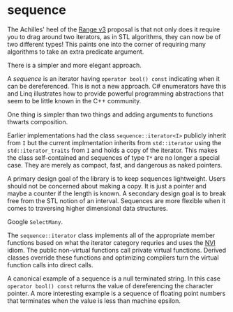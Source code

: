 ﻿# sequence

The Achilles' heel of the [Range v3](https://github.com/ericniebler/range-v3)
proposal is that not only does it require you to drag around two iterators, as in
STL algorithms, they can now be of two different types! This paints one into the corner of
requiring many algorithms to take an extra predicate argument.

There is a simpler and more elegant approach.

A _sequence_ is an iterator having `operator bool() const`
indicating when it can be dereferenced. This is not a new approach.
C# enumerators have this and Linq illustrates how to provide powerful
programming abstractions that seem to be little known in the C++ community.

One thing is simpler than two things and adding arguments
to functions thwarts composition.

Earlier implementations had the class `sequence::iterator<I>` publicly inherit
from `I` but the current implmentation inherits from `std::iterator` using the `std::iterator_traits` 
from `I` and holds a copy of the iterator. This makes the class self-contained and sequences
of type `T*` are no longer a special case. 
They are merely as compact, fast, and dangerous as naked pointers.

A primary design goal of the library is to keep sequences lightweight. Users
should not be concerned about making a copy. It is just a pointer and maybe
a counter if the length is known. A secondary design goal is to break free
from the STL notion of an interval. Sequences are more flexible when it
comes to traversing higher dimensional data structures. 

Google `SelectMany`.

The `sequence::iterator` class implements all of the appropriate member
functions based on what the iterator category requries and uses the 
[NVI](https://en.wikibooks.org/wiki/More_C%2B%2B_Idioms/Non-Virtual_Interface) idiom.
The public non-virtual functions call private virtual functions.
Derived classes override these functions and optimizing compilers turn the
virtual function calls into direct calls.

A canonical example of a sequence is a null terminated string. In this case
`operator bool() const` returns the value of dereferencing the character
pointer. A more interesting example is a sequence of floating point numbers
that terminates when the value is less than machine epsilon.


